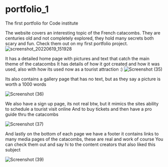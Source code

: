 # portfolio_1
The first portfolio for Code institute 

The website covers an interesting topic of the French catacombs.
They are centuries old and not completely explored, they hold many secrets both scary and fun.
Check them out on my first portfolio project.
![screenshot_20220619_151928](https://user-images.githubusercontent.com/105302576/176996157-4289541d-a360-4b28-9177-b8dcca695ba6.png)

It has a detailed home page with pictures and text that catch the main theme of the catacombs 
It has details of how it got created and how it was used, also with how its used now as a tourist attraction :)
![Screenshot (35)](https://user-images.githubusercontent.com/105302576/176996275-5f21f331-ea31-4b2c-a3bc-fd86b0d75e37.jpg)

Its also contains a gallery page that has no text, but as they say a picture is worth a 1000 words 

![Screenshot (36)](https://user-images.githubusercontent.com/105302576/176996297-aa762aca-5996-4f1f-be3e-1e9827cd268b.jpg)

We also have a sign up page, its not real btw, but it mimics the sites ability to schedule a tourist visit online 
And to buy tickets and then have a pro guide thru the catacombs 

![Screenshot (37)](https://user-images.githubusercontent.com/105302576/176996349-a64cc520-53e3-4059-bb1b-e755fb73ef3e.jpg)

And lastly on the bottom of each page we have a footer
it contains links to many media pages of the catacombs, these are real and work of course
You can check them out and say hi to the content creators that also liked this subject 

![Screenshot (39)](https://user-images.githubusercontent.com/105302576/176996395-540f7bb4-2fb4-463d-92c0-127810137608.jpg)
